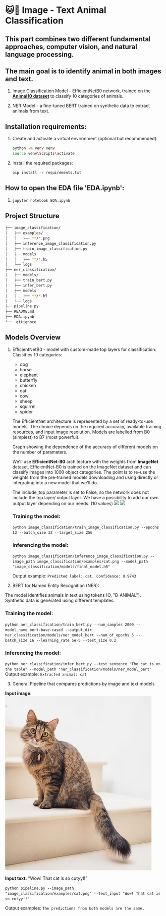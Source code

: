 # 🐱🐾 Image - Text Animal Classification

## This part combines two different fundamental approaches, computer vision, and natural language processing.
## The main goal is to identify animal in both images and text.

1. Image Classification Model - EfficientNetB0 network, trained on the [**Animal10 dataset**](https://www.kaggle.com/datasets/alessiocorrado99/animals10/data) to classify 10 categories of animals.

2. NER Model - a fine-tuned BERT trained on synthetic data to extract animals from text.


## Installation requirements:
1. Create and activate a virtual environment (optional but recommended):
   ```bash
   python -m venv venv
   source venv\Scripts\activate 
   ```

2. Install the required packages:
   ```bash
   pip install -r requirements.txt
   ```
## How to open the EDA file 'EDA.ipynb':
1. 
    ```bash
    jupyter notebook EDA.ipynb
    ```

## Project Structure
```bash
├── image_classification/
│   ├── examples/
│   │   ├── **/*.png
│   ├── inference_image_classification.py
│   ├── train_image_classification.py
│   ├── models
│   │   ├── **/*.h5
│   └── logs
├── ner_classification/
│   ├── models/
│   ├── train_bert.py
│   ├── infer_bert.py
│   ├── models
│   │   ├── **/*.h5
│   └── logs
├── pipeline.py
├── README.md
├── EDA.ipynb
└── .gitignore
```

## Models Overview
1. EfficientNetB0 - model with custom-made top layers for classification. Classifies 10 categories:
   * dog
   * horse
   * elephant
   * butterfly
   * chicken
   * cat
   * cow
   * sheep
   * squirrel
   * spider

    The EfficientNet architecture is represented by a set of ready-to-use models. The choice depends on the required accuracy, available training resources, and input image resolution. Models are labelled from B0 (simplest) to B7 (most powerful).
    
    Graph showing the dependence of the accuracy of different models on the number of parameters.
    
    We'll use **EfficientNet-B0** architecture with the weights from **ImageNet** dataset. EfficientNet-B0 is trained on the ImageNet dataset and can classify images into 1000 object categories. The point is to re-use the weights from the pre-trained models downloading and using directly or integrating into a new model that we'll do.
    
    The include_top parameter is set to False, so the network does not include the top layer/ output layer. We have a possibility to add our own output layer depending on our needs. (10 values)
    <img src="https://habrastorage.org/r/w1560/getpro/habr/upload_files/f37/d94/853/f37d94853cbd60999b420ee88ffcb479.png" width="600">
    <img src="https://habrastorage.org/r/w1560/getpro/habr/upload_files/998/d99/1c7/998d991c728ea168111e48fdfeff8bb4.png" width="600">
    
    ### Training the model:
    `python image_classification/train_image_classification.py --epochs 12 --batch_size 32 --target_size 256
    `
    
    ### Inferencing the model:
    `python image_classification/inference_image_classification.py --image_path image_classification/examples/cat.png --model_path "image_classification/models/final_model.h5"
    `
    
    Output example: `Predicted label: cat, Confidence: 0.9743`


2. BERT for Named Entity Recognition (NER):

The model identifies animals in text using tokens (O, "B-ANIMAL").
Synthetic data is generated using different templates.
### Training the model:
`python ner_classification/train_bert.py --num_samples 2000 --model_name bert-base-cased --output_dir ner_classification/models/ner_model_bert --num_of_epochs 5 --batch_size 16 --learning_rate 5e-5 --test_size 0.2
`    
### Inferencing the model:
`python ner_classification/infer_bert.py --test_sentence "The cat is on the table" --model_path "ner_classification/models/ner_model_bert"
`    
Output example: `Extracted animal: cat`

3. General Pipeline that compares predictions by image and text models

**Input image:**
![image.png](image_classification/examples/cat.png)

**Input text:**
"Wow! That cat is so cutyy!!"

`python pipeline.py --image_path "image_classification/examples/cat.png" --text_input "Wow! That cat is so cutyy!!"`

Output examples: `The predictions from both models are the same.`